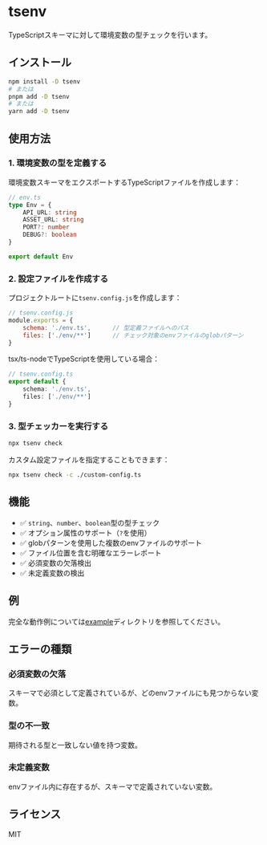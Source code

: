 # tsenv

TypeScriptスキーマに対して環境変数の型チェックを行います。

## インストール

```bash
npm install -D tsenv
# または
pnpm add -D tsenv
# または
yarn add -D tsenv
```

## 使用方法

### 1. 環境変数の型を定義する

環境変数スキーマをエクスポートするTypeScriptファイルを作成します：

```typescript
// env.ts
type Env = {
    API_URL: string
    ASSET_URL: string
    PORT?: number
    DEBUG?: boolean
}

export default Env
```

### 2. 設定ファイルを作成する

プロジェクトルートに`tsenv.config.js`を作成します：

```javascript
// tsenv.config.js
module.exports = {
    schema: './env.ts',      // 型定義ファイルへのパス
    files: ['./env/**']      // チェック対象のenvファイルのglobパターン
}
```

tsx/ts-nodeでTypeScriptを使用している場合：

```typescript
// tsenv.config.ts
export default {
    schema: './env.ts',
    files: ['./env/**']
}
```

### 3. 型チェッカーを実行する

```bash
npx tsenv check
```

カスタム設定ファイルを指定することもできます：

```bash
npx tsenv check -c ./custom-config.ts
```

## 機能

- ✅ `string`、`number`、`boolean`型の型チェック
- ✅ オプション属性のサポート（`?`を使用）
- ✅ globパターンを使用した複数のenvファイルのサポート
- ✅ ファイル位置を含む明確なエラーレポート
- ✅ 必須変数の欠落検出
- ✅ 未定義変数の検出

## 例

完全な動作例については[example](./example)ディレクトリを参照してください。

## エラーの種類

### 必須変数の欠落
スキーマで必須として定義されているが、どのenvファイルにも見つからない変数。

### 型の不一致
期待される型と一致しない値を持つ変数。

### 未定義変数
envファイル内に存在するが、スキーマで定義されていない変数。

## ライセンス

MIT